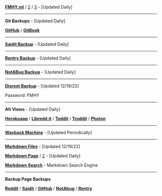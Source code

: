 **[FMHY.ml](https://www.fmhy.ml/)** / [2](https://freemediaheckyeah.ml/) / [3](https://fmhy.tk/) - [Updated Daily]

***

**Git Backups** - [Updated Daily]

**[GitHub](https://github.com/nbats/FMHY/wiki/FREEMEDIAHECKYEAH)** / **[GitBook](https://fckr.gitbook.io/fmhy)** 

***

**[Saidit Backup](https://saidit.net/s/freemediaheckyeah/wiki/index)** - [Updated Daily]

***

**[Rentry Backup](https://rentry.co/FMHY)** - [Updated Daily]

***

**[NotABug Backup](https://notabug.org/nbatman/freemediaheckyeah/wiki/_pages)** - [Updated Daily]

***

**[Disroot Backup](https://bin.disroot.org/?00eb28a7f7a33b2b#JDABpuUvvS45Y1rxzD5L8jvPgjgkE9yBpBHQ6c4NrSdj)** - [Updated 12/19/22]

Password: FMHY

***

**Alt Views** - [Updated Daily]

**[Herokuapp](https://fmhy.herokuapp.com/)** / **[Libredd.it](https://libredd.it/r/FREEMEDIAHECKYEAH/wiki)** / **[Teddit](https://teddit.net/r/FREEMEDIAHECKYEAH/wiki)** / **[Troddit](https://www.troddit.com/r/FREEMEDIAHECKYEAH/wiki)** / **[Photon](https://photon-reddit.com/r/freemediaheckyeah/wiki/index)**

***

**[Wayback Machine](https://web.archive.org/web/20211218000000*/https://www.reddit.com/r/FREEMEDIAHECKYEAH/)** - [Updated Periodically]

***

**[Markdown Files](https://mega.nz/file/Xrg0WAhZ#eB0mjU8UYD7Smvs6PROm8LDhoRjz8fMr3clwnKNzrRI)** - [Updated 12/19/22]

**[Markdown Page](https://raw.githubusercontent.com/nbats/FMHYedit/main/single-page)** / [2](https://gist.githubusercontent.com/taskylizard/5ba73bf97dccf159316edcf4c6520856/raw/7fc80147fd453b5c0838c009382bc86f9a86abfc/fmhy.md) - [Updated Daily]

**[Markdown Search](https://github.com/Rust1667/a-FMHY-search-engine)** - Markdown Search Engine

***

**Backup Page Backups**

**[Reddit](https://www.reddit.com/r/FREEMEDIAHECKYEAH/wiki/backups)** / **[Saidit](https://saidit.net/s/freemediaheckyeah/wiki/backups)** / **[GitHub](https://github.com/nbats/FMHY/wiki/Backups/)** / **[NotAbug](https://notabug.org/nbatman/freemediaheckyeah/wiki/Backups/)** / **[Rentry](https://rentry.co/FMHYbackups/)**